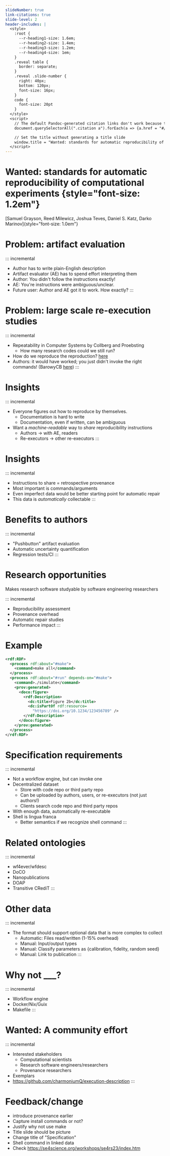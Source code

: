 ```yaml
---
slideNumber: true
link-citations: true
slide-level: 2
header-includes: |
  <style>
    :root {
      --r-heading1-size: 1.6em;
      --r-heading2-size: 1.4em;
      --r-heading3-size: 1.2em;
      --r-heading4-size: 1em;
    }
    .reveal table {
      border: separate;
    }
    .reveal .slide-number {
      right: 40px;
      bottom: 120px;
      font-size: 16px;
    }
    code {
      font-size: 20pt
    }
  </style>
  <script>
    // The default Pandoc-generated citation links don't work because they link to a different slide.
    document.querySelectorAll(".citation a").forEach(a => {a.href = "#/references";});

    // Set the title without generating a title slide
    window.title = "Wanted: standards for automatic reproducibility of computational experiments";
  </script>
---
```


# Wanted: standards for automatic reproducibility of computational experiments {style="font-size: 1.2em"}

[Samuel Grayson, Reed Milewicz, Joshua Teves, Daniel S. Katz, Darko Marinov]{style="font-size: 1.0em"}

# Problem: artifact evaluation

::: incremental
- Author has to write plain-English description
- Artifact evaluator (AE) has to spend effort interpreting them
- Author: You didn't follow the instructions exactly!
- AE: You're instructions were ambiguous/unclear.
- Future user: Author and AE got it to work. How exactly?
:::

# Problem: large scale re-execution studies

::: incremental
- Repeatability in Computer Systems by Collberg and Proebsting
  - How many research codes could we still run?
- How do we reproduce the reproduction? [here][1]
- Authors: it would have worked; you just didn't invoke the right commands! (BarowyCB [here][2])
:::

[1]: http://reproducibility.cs.arizona.edu/v2/data/tissec15_DannerDKL12_build.txt
[2]: http://reproducibility.cs.arizona.edu/v2/index.html#BarowyCBM12

# Insights

::: incremental
- Everyone figures out how to reproduce by themselves.
  - Documentation is hard to write
  - Documentation, even if written, can be ambiguous
- Want a *machine-readable* way to *share* reproducibility instructions
  - Authors &rarr; with AE, readers
  - Re-executors &rarr; other re-executors
:::

# Insights

::: incremental
- Instructions to share = retrospective provenance
- Most important is commands/arguments
- Even imperfect data would be better starting point for automatic repair
- This data is _automatically_ collectable
:::

# Benefits to authors

::: incremental
- "Pushbutton" artifact evaluation
- Automatic uncertainty quantification
- Regression tests/CI
:::

# Research opportunities

Makes research software studyable by software engineering researchers

::: incremental
- Reproducibility assessment
- Provenance overhead
- Automatic repair studies
- Performance impact
:::

# Example

```xml
<rdf:RDF>
  <process rdf:about="#make">
    <command>make all</command>
  </process>
  <process rdf:about="#run" depends-on="#make">
    <command>./simulate</command>
    <prov:generated>
      <doco:figure>
        <rdf:Description>
          <dc:title>Figure 2b</dc:title>
          <dc:isPartOf rdf:resource=
            "https://doi.org/10.1234/123456789" />
        </rdf:Description>
      </doco:figure>
    </prov:generated>
  </process>
</rdf:RDF>
```

# Specification requirements

::: incremental
- Not a workflow engine, but can invoke one
- Decentralized dataset
  - Store with code repo or third party repo
  - Can be uploaded by authors, users, or re-executors (not just authors!)
  - Clients search code repo and third party repos
- With enough data, automatically re-executable
- Shell is lingua franca
  - Better semantics if we recognize shell command
:::

# Related ontologies

::: incremental
- wf4ever/wfdesc
- DoCO
- Nanopublications
- DOAP
- Transitive CRediT
:::

# Other data

::: incremental
- The format should support optional data that is more complex to collect
  - Automatic: Files read/written (1-15% overhead)
  - Manual: Input/output types
  - Manual: Classify parameters as {calibration, fidelity, random seed}
  - Manual: Link to publication
:::

# Why not ___?

::: incremental
- Workflow engine
- Docker/Nix/Guix
- Makefile
:::

# Wanted: A community effort

::: incremental
- Interested stakeholders
  - Computational scientists
  - Research software engineers/researchers
  - Provenance researchers
- Exemplars
- <https://github.com/charmoniumQ/execution-description>
:::

# Feedback/change

- introduce provenance earlier
- Capture install commands or not?
- Justify why not use make
- Title slide should be picture
- Change title of "Specification"
- Shell command in linked data
- Check https://se4science.org/workshops/se4rs23/index.htm
